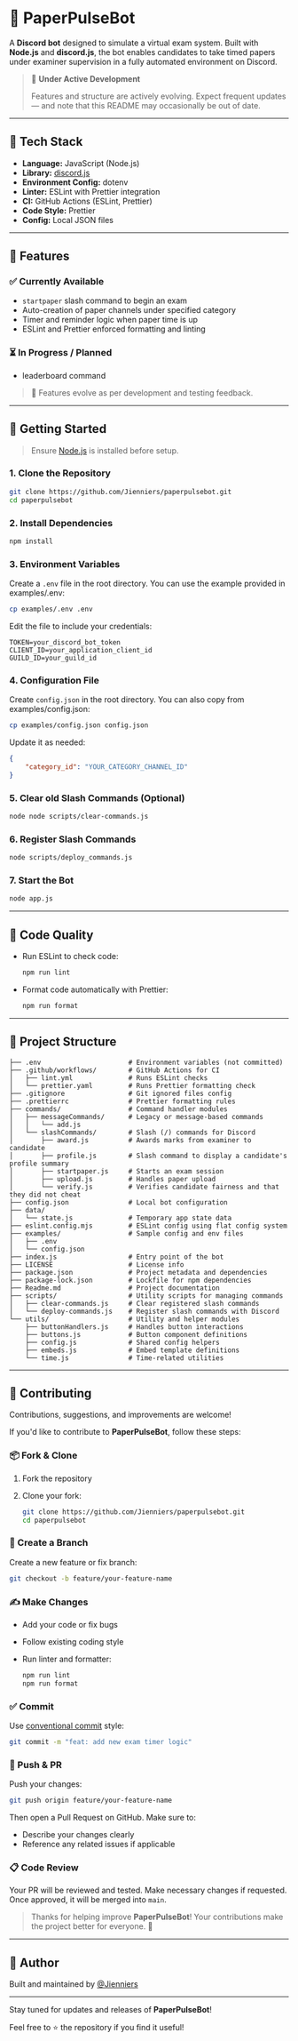 # 📄 PaperPulseBot

A **Discord bot** designed to simulate a virtual exam system. Built with **Node.js** and **discord.js**, the bot enables candidates to take timed papers under examiner supervision in a fully automated environment on Discord.

> 🚧 **Under Active Development**
>
> Features and structure are actively evolving. Expect frequent updates — and note that this README may occasionally be out of date.

---

## 🔧 Tech Stack

- **Language:** JavaScript (Node.js)
- **Library:** [discord.js](https://discord.js.org/)
- **Environment Config:** dotenv
- **Linter:** ESLint with Prettier integration
- **CI:** GitHub Actions (ESLint, Prettier)
- **Code Style:** Prettier
- **Config:** Local JSON files

---

## 🧪 Features

### ✅ Currently Available

- `startpaper` slash command to begin an exam
- Auto-creation of paper channels under specified category
- Timer and reminder logic when paper time is up
- ESLint and Prettier enforced formatting and linting

### ⏳ In Progress / Planned

- leaderboard command

> 🔄 Features evolve as per development and testing feedback.

---

## 🚀 Getting Started

> Ensure [Node.js](https://nodejs.org/) is installed before setup.

### 1. Clone the Repository

```bash
git clone https://github.com/Jienniers/paperpulsebot.git
cd paperpulsebot
```

### 2. Install Dependencies

```bash
npm install
```

### 3. Environment Variables

Create a `.env` file in the root directory.
You can use the example provided in examples/.env:

```bash
cp examples/.env .env
```

Edit the file to include your credentials:

```env
TOKEN=your_discord_bot_token
CLIENT_ID=your_application_client_id
GUILD_ID=your_guild_id
```

### 4. Configuration File

Create `config.json` in the root directory.
You can also copy from examples/config.json:

```bash
cp examples/config.json config.json
```

Update it as needed:

```json
{
    "category_id": "YOUR_CATEGORY_CHANNEL_ID"
}
```

### 5. Clear old Slash Commands (Optional)

```bash
node node scripts/clear-commands.js
```

### 6. Register Slash Commands

```bash
node scripts/deploy_commands.js
```

### 7. Start the Bot

```bash
node app.js
```

---

## 🧹 Code Quality

- Run ESLint to check code:

    ```bash
    npm run lint
    ```

- Format code automatically with Prettier:

    ```bash
    npm run format
    ```

---

## 📁 Project Structure

```
├── .env                      # Environment variables (not committed)
├── .github/workflows/        # GitHub Actions for CI
│   ├── lint.yml              # Runs ESLint checks
│   └── prettier.yaml         # Runs Prettier formatting check
├── .gitignore                # Git ignored files config
├── .prettierrc               # Prettier formatting rules
├── commands/                 # Command handler modules
│   ├── messageCommands/      # Legacy or message-based commands
│   │   └── add.js
│   └── slashCommands/        # Slash (/) commands for Discord
│       ├── award.js          # Awards marks from examiner to candidate
│       ├── profile.js        # Slash command to display a candidate's profile summary
│       ├── startpaper.js     # Starts an exam session
│       ├── upload.js         # Handles paper upload
│       └── verify.js         # Verifies candidate fairness and that they did not cheat
├── config.json               # Local bot configuration
├── data/
│   └── state.js              # Temporary app state data
├── eslint.config.mjs         # ESLint config using flat config system
├── examples/                 # Sample config and env files
│   ├── .env
│   └── config.json
├── index.js                  # Entry point of the bot
├── LICENSE                   # License info
├── package.json              # Project metadata and dependencies
├── package-lock.json         # Lockfile for npm dependencies
├── Readme.md                 # Project documentation
├── scripts/                  # Utility scripts for managing commands
│   ├── clear-commands.js     # Clear registered slash commands
│   └── deploy-commands.js    # Register slash commands with Discord
└── utils/                    # Utility and helper modules
    ├── buttonHandlers.js     # Handles button interactions
    ├── buttons.js            # Button component definitions
    ├── config.js             # Shared config helpers
    ├── embeds.js             # Embed template definitions
    └── time.js               # Time-related utilities
```

---

## 🤝 Contributing

Contributions, suggestions, and improvements are welcome!

If you'd like to contribute to **PaperPulseBot**, follow these steps:

### 📦 Fork & Clone

1. Fork the repository
2. Clone your fork:

    ```bash
    git clone https://github.com/Jienniers/paperpulsebot.git
    cd paperpulsebot
    ```

### 🌱 Create a Branch

Create a new feature or fix branch:

```bash
git checkout -b feature/your-feature-name
```

### ✍️ Make Changes

- Add your code or fix bugs
- Follow existing coding style
- Run linter and formatter:

    ```bash
    npm run lint
    npm run format
    ```

### ✅ Commit

Use [conventional commit](https://www.conventionalcommits.org/) style:

```bash
git commit -m "feat: add new exam timer logic"
```

### 🚀 Push & PR

Push your changes:

```bash
git push origin feature/your-feature-name
```

Then open a Pull Request on GitHub. Make sure to:

- Describe your changes clearly
- Reference any related issues if applicable

### 📋 Code Review

Your PR will be reviewed and tested. Make necessary changes if requested. Once approved, it will be merged into `main`.

> Thanks for helping improve **PaperPulseBot**! Your contributions make the project better for everyone. 💙

---

## 👤 Author

Built and maintained by [@Jienniers](https://github.com/Jienniers)

---

Stay tuned for updates and releases of **PaperPulseBot**!

Feel free to ⭐ the repository if you find it useful!
